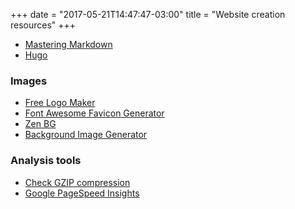 +++
date = "2017-05-21T14:47:47-03:00"
title = "Website creation resources"
+++

- [Mastering Markdown](https://guides.github.com/features/mastering-markdown/)
- [Hugo](https://gohugo.io/overview/introduction/)

### Images

- [Free Logo Maker](https://logomakr.com/)
- [Font Awesome Favicon Generator](https://paulferrett.com/fontawesome-favicon/)
- [Zen BG](https://galactic.ink/bg/)
- [Background Image Generator](http://bg.siteorigin.com/)

### Analysis tools
- [Check GZIP compression](https://checkgzipcompression.com/)
- [Google PageSpeed Insights](https://developers.google.com/speed/pagespeed/insights/)
